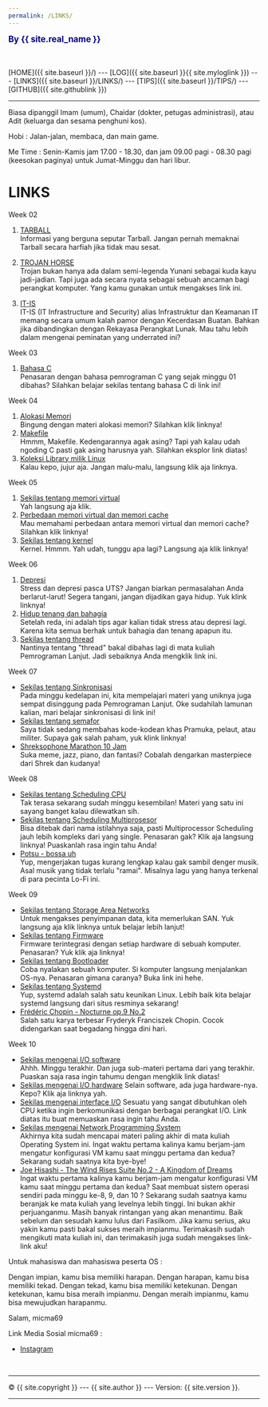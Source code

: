 ```yaml
---
permalink: /LINKS/
---
```

<span style="color:navy; font-weight:bold; font-size:larger;">By {{ site.real_name }} </span>

<br><br>
[HOME]({{ site.baseurl }}/) ---
[LOG]({{ site.baseurl }}{{ site.myloglink }}) ---
[LINKS]({{ site.baseurl }}/LINKS/) ---
[TIPS]({{ site.baseurl }}/TIPS/) ---
[GITHUB]({{ site.githublink }})
<br>
<hr>

Biasa dipanggil Imam (umum), Chaidar (dokter, petugas administrasi), atau Adit (keluarga dan sesama penghuni kos). 

Hobi : Jalan-jalan, membaca, dan main game.

Me Time : Senin-Kamis jam 17.00 - 18.30, dan jam 09.00 pagi - 08.30 pagi (keesokan paginya) untuk Jumat-Minggu dan hari libur. 

# LINKS

Week 02

1. [TARBALL](https://en.wikipedia.org/wiki/Tar_(computing))<br>
Informasi yang berguna seputar Tarball. 
Jangan pernah memaknai Tarball secara harfiah jika tidak mau sesat.

2. [TROJAN HORSE](https://id.wikipedia.org/wiki/Trojan_horse_(komputer))<br>
Trojan bukan hanya ada dalam semi-legenda Yunani sebagai kuda kayu jadi-jadian.
Tapi juga ada secara nyata sebagai sebuah ancaman bagi perangkat komputer.
Yang kamu gunakan untuk mengakses link ini.

3. [IT-IS](https://cs.ui.ac.id/sarjana-ilmu-komputer/peminatan-sik-infrastruktur-keamanan/)<br>
IT-IS (IT Infrastructure and Security) alias Infrastruktur dan Keamanan IT memang secara umum kalah pamor dengan Kecerdasan Buatan.
Bahkan jika dibandingkan dengan Rekayasa Perangkat Lunak.
Mau tahu lebih dalam mengenai peminatan yang underrated ini? 

Week 03

1. [Bahasa C](https://www.petanikode.com/c-untuk-pemula/)<br>
Penasaran dengan bahasa pemrograman C yang sejak minggu 01 dibahas? Silahkan belajar sekilas tentang bahasa C di link ini!

Week 04

1. [Alokasi Memori](https://www.geeksforgeeks.org/memory-management-in-operating-system/)<br>
Bingung dengan materi alokasi memori? Silahkan klik linknya!
2. [Makefile](https://opensource.com/article/18/8/what-how-makefile)<br>
Hmmm, Makefile. Kedengarannya agak asing? Tapi yah kalau udah ngoding C pasti gak asing harusnya yah. Silahkan eksplor link diatas!
3. [Koleksi Library milik Linux]()<br>
Kalau kepo, jujur aja. Jangan malu-malu, langsung klik aja linknya.

Week 05

1. [Sekilas tentang memori virtual](https://www.geeksforgeeks.org/virtual-memory-in-operating-system)<br>
Yah langsung aja klik.
2. [Perbedaan memori virtual dan memori cache](https://www.geeksforgeeks.org/difference-between-virtual-memory-and-cache-memory/?ref=rp)<br>
Mau memahami perbedaan antara memori virtual dan memori cache? Silahkan klik linknya!
3. [Sekilas tentang kernel](https://www.geeksforgeeks.org/kernel-in-operating-system/)<br>
Kernel. Hmmm. Yah udah, tunggu apa lagi? Langsung aja klik linknya!

Week 06

1. [Depresi](https://www.halodoc.com/kesehatan/depresi)<br>
Stress dan depresi pasca UTS? Jangan biarkan permasalahan Anda berlarut-larut! Segera tangani, jangan dijadikan gaya hidup. Yuk klink linknya!
2. [Hidup tenang dan bahagia](https://www.idntimes.com/life/inspiration/annisa-nur-fitriani-1/hidup-tenang-dan-bahagia-c1c2/5)<br>
Setelah reda, ini adalah tips agar kalian tidak stress atau depresi lagi. Karena kita semua berhak untuk bahagia dan tenang apapun itu.
3. [Sekilas tentang thread](https://www.geeksforgeeks.org/thread-in-operating-system/)<br>
Nantinya tentang "thread" bakal dibahas lagi di mata kuliah Pemrograman Lanjut. Jadi sebaiknya Anda mengklik link ini.

Week 07

- [Sekilas tentang Sinkronisasi](https://www.geeksforgeeks.org/introduction-of-process-synchronization/)<br>
Pada minggu kedelapan ini, kita mempelajari materi yang uniknya juga sempat disinggung pada Pemrograman Lanjut. Oke sudahilah lamunan kalian, mari belajar sinkronisasi di link ini!
- [Sekilas tentang semafor](https://www.guru99.com/semaphore-in-operating-system.html)<br>
Saya tidak sedang membahas kode-kodean khas Pramuka, pelaut, atau militer. Supaya gak salah paham, yuk klink linknya!
- [Shreksophone Marathon 10 Jam](https://www.youtube.com/watch?v=pxw-5qfJ1dk)<br>
Suka meme, jazz, piano, dan fantasi? Cobalah dengarkan masterpiece dari Shrek dan kudanya!

Week 08

- [Sekilas tentang Scheduling CPU](https://www.geeksforgeeks.org/cpu-scheduling-in-operating-systems/?ref=lbp)<br>
Tak terasa sekarang sudah minggu kesembilan! Materi yang satu ini sayang banget kalau dilewatkan sih.
- [Sekilas tentang Scheduling Multiprosesor](https://www.geeksforgeeks.org/multiple-processor-scheduling-in-operating-system/)<br>
Bisa ditebak dari nama istilahnya saja, pasti Multiprocessor Scheduling jauh lebih kompleks dari yang single. Penasaran gak? Klik aja langsung linknya! Puaskanlah rasa ingin tahu Anda!
- [Potsu - bossa uh](https://www.youtube.com/watch?v=FSnuF1FPSIU)<br>
Yup, mengerjakan tugas kurang lengkap kalau gak sambil denger musik. Asal musik yang tidak terlalu "ramai". Misalnya lagu yang hanya terkenal di para pecinta Lo-Fi ini. 

Week 09

- [Sekilas tentang Storage Area Networks](https://www.tutorialspoint.com/Storage-Area-Networks)<br>
Untuk mengakses penyimpanan data, kita memerlukan SAN. Yuk langsung aja klik linknya untuk belajar lebih lanjut!
- [Sekilas tentang Firmware](https://accurate.id/teknologi/firmware-adalah/)<br>
Firmware terintegrasi dengan setiap hardware di sebuah komputer. Penasaran? Yuk klik aja linknya!
- [Sekilas tentang Bootloader](https://www.monitorteknologi.com/apa-itu-bootloader/)<br>
Coba nyalakan sebuah komputer. Si komputer langsung menjalankan OS-nya. Penasaran gimana caranya? Buka link ini hehe.
- [Sekilas tentang Systemd](https://systemd.io/)<br>
Yup, systemd adalah salah satu keunikan Linux. Lebih baik kita belajar systemd langsung dari situs resminya sekarang!
- [Frédéric Chopin - Nocturne op.9 No.2](https://www.youtube.com/watch?v=9E6b3swbnWg)<br>
Salah satu karya terbesar Fryderyk Franciszek Chopin. Cocok didengarkan saat begadang hingga dini hari.

Week 10

- [Sekilas mengenai I/O software](https://www.tutorialspoint.com/operating_system/os_io_software.htm)<br>
Ahhh. Minggu terakhir. Dan juga sub-materi pertama dari yang terakhir. Puaskan saja rasa ingin tahumu dengan mengklik link diatas!
- [Sekilas mengenai I/O hardware](https://www.tutorialspoint.com/operating_system/os_io_hardware.htm)
Selain software, ada juga hardware-nya. Kepo? Klik aja linknya yah. 
- [Sekilas mengenai interface I/O](https://www.geeksforgeeks.org/applications-of-input-output-interface/)
Sesuatu yang sangat dibutuhkan oleh CPU ketika ingin berkomunikasi dengan berbagai perangkat I/O. Link diatas itu buat memuaskan rasa ingin tahu Anda.
- [Sekilas mengenai Network Programming System](https://www.geeksforgeeks.org/what-is-a-network-operating-system/)<br>
Akhirnya kita sudah mencapai materi paling akhir di mata kuliah Operating System ini. Ingat waktu pertama kalinya kamu berjam-jam mengatur konfigurasi VM kamu saat minggu pertama dan kedua? Sekarang sudah saatnya kita bye-bye!
- [Joe Hisashi - The Wind Rises Suite No.2 - A Kingdom of Dreams](https://www.youtube.com/watch?v=S8V8RiOI62I)<br>
Ingat waktu pertama kalinya kamu berjam-jam mengatur konfigurasi VM kamu saat minggu pertama dan kedua? Saat membuat sistem operasi sendiri pada minggu ke-8, 9, dan 10 ? Sekarang sudah saatnya kamu beranjak ke mata kuliah yang levelnya lebih tinggi. Ini bukan akhir perjuanganmu. Masih banyak rintangan yang akan menantimu. Baik sebelum dan sesudah kamu lulus dari Fasilkom. Jika kamu serius, aku yakin kamu pasti bakal sukses meraih impianmu. Terimakasih sudah mengikuti mata kuliah ini, dan terimakasih juga sudah mengakses link-link aku! 

Untuk mahasiswa dan mahasiswa peserta OS :

Dengan impian, kamu bisa memiliki harapan.
Dengan harapan, kamu bisa memiliki tekad.
Dengan tekad, kamu bisa memiliki ketekunan.
Dengan ketekunan, kamu bisa meraih impianmu.
Dengan meraih impianmu, kamu bisa mewujudkan harapanmu.

Salam,
micma69


Link Media Sosial micma69 :

- [Instagram](https://www.instagram.com/muhammadimam295/)


<br>
<hr>
&copy; {{ site.copyright }} --- {{ site.author }} --- Version: {{ site.version }}.
<hr>
<br>



